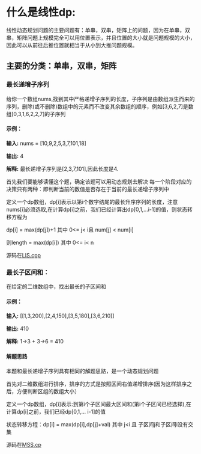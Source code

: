 # 什么是线性dp:
线性动态规划问题的主要问题有：单串，双串，矩阵上的问题，因为在单串，双串，矩阵问题上规模完全可以用位置表示，并且位置的大小就是问题规模的大小，因此可以从前往后推位置就相当于从小到大推问题规模。
## 主要的分类：单串，双串，矩阵
### 最长递增子序列
给你一个数组nums,找到其中严格递增子序列的长度，子序列是由数组派生而来的序列，删除(或不删除)数组中的元素而不改变其余数组的顺序，例如[3,6,2,7]是数组[0,3,1,6,2,2,7]的子序列
#### 示例：
**输入:** nums = [10,9,2,5,3,7,101,18]

**输出:** 4

**解释:** 最长递增子序列是[2,3,7,101],因此长度是4.

首先我们要能够读懂这个题，确定该题可以用动态规划去解决
每一个阶段对应的决策只有两种：即判断当前的数值是否存在于当前的最长递增子序列中

定义一个dp数组，dp[i]表示以第i个数字结尾的最长升序序列的长度，注意nums[i]必须选取,在计算dp[i]之前，我们已经计算出dp[0,1,...i-1]的值，则状态转移方程为

dp[i] = max(dp[j])+1 其中 0<= j< i且 num[j] < num[i]

则length = max(dp[i]) 其中 0<= i< n

源码在[LIS.cpp](https://github.com/jwwc/cplusplus/tree/main/dp/linear-dp/LIS.cpp)

### 最长子区间和：

在给定的二维数组中，找出最长的子区间和

#### 示例：

**输入:** [[1,3,200],[2,4,150],[3,5,180],[3,6,210]]

**输出:** 410

**解释:** 1->3  + 3->6 = 410

#### 解题思路

本题和最长递增子序列具有相同的解题思路，是一个动态规划问题

首先对二维数组进行排序，排序的方式是按照区间右值递增排序(因为这样排序之后，方便判断区组的数组大小）


定义一个dp数组，dp[i]表示:到第i个子区间最大区间和(第i个子区间已经选择),在计算dp[i]之前，我们已经dp[0,1,... i-1]的值

状态转移方程：dp[i] = max(dp[i],dp[j]+val) 其中 j<i 且 子区间j和子区间i没有交集

源码在[MSS.cp](https://github.com/jwwc/cplusplus/tree/main/dp/linear-dp/MSS.cpp)


